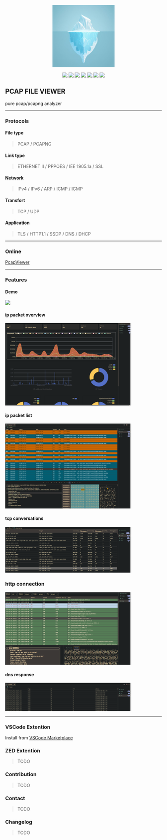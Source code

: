 <p align="center">
  <img src="assets/icon2.png" width="200px" alt="Logo">
</p>
<p align="center">
  <a href="/">
    <img src="https://img.shields.io/github/license/sankooc/vs-shark">
  </a>
  <a href="https://marketplace.visualstudio.com/items?itemName=sankooc.pcapviewer">
    <img src="https://img.shields.io/visual-studio-marketplace/d/sankooc.pcapviewer">
  </a>
  <a href="/">
    <img src="https://img.shields.io/github/languages/count/sankooc/vs-shark">
  </a>
  <a href="/">
    <img src="https://img.shields.io/visual-studio-marketplace/stars/sankooc.pcapviewer">
  </a>
  <a href="/">
    <img src="https://img.shields.io/npm/unpacked-size/nshark">
  </a>
  <a href="/">
    <img src="https://img.shields.io/github/stars/sankooc/vs-shark">
  </a>
  <a>
    <img src="https://visitor-badge.lithub.cc/badge?page_id=sankooc_vs-shark&left_color=gray&right_color=green">
  </a>
</p>

## PCAP FILE VIEWER 

pure pcap/pcapng analyzer

---
### Protocols

#### File type
> PCAP / PCAPNG

#### Link type
> ETHERNET II / PPPOES / IEE 1905.1a / SSL

#### Network
> IPv4 / IPv6 / ARP / ICMP / IGMP

#### Transfort
> TCP / UDP

#### Application
> TLS / HTTP1.1 / SSDP / DNS / DHCP

---
### Online

[PcapViewer](https://sankooc.github.io/pcap/)

---

### Features

#### Demo

<img src="https://i.ibb.co/x6NNTBp/cap2.gif" width="80%"/>


#### ip packet overview

<img src="assets/overview.png" width="80%"/>

#### ip packet list

<img src="assets/frame.png" width="80%"/>

#### tcp conversations

<img src="assets/conv.png" width="80%"/>

### http connection

<img src="assets/http.png" width="80%"/>

#### dns response

<img src="assets/dns.png" width="80%"/>

---


### VSCode Extention

 Install from  [VSCode Marketplace](https://marketplace.visualstudio.com/items?itemName=sankooc.pcapviewer)

### ZED Extention

> TODO 

### Contribution

> TODO

### Contact 

> TODO

### Changelog

> TODO


